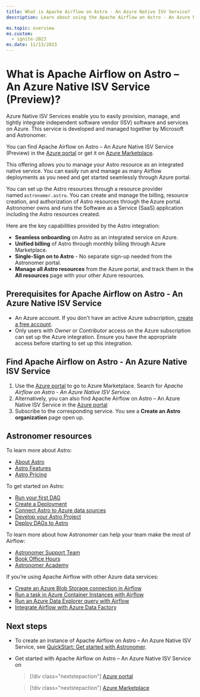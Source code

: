```yaml
---
title: What is Apache Airflow on Astro - An Azure Native ISV Service?
description: Learn about using the Apache Airflow on Astro - An Azure Native ISV Service in the Azure Marketplace.

ms.topic: overview
ms.custom:
  - ignite-2023
ms.date: 11/13/2023
---
```


# What is Apache Airflow on Astro – An Azure Native ISV Service (Preview)?

Azure Native ISV Services enable you to easily provision, manage, and tightly integrate independent software vendor (ISV) software and services on Azure. This service is developed and managed together by Microsoft and Astronomer.

You can find Apache Airflow on Astro – An Azure Native ISV Service (Preview) in the [Azure portal](https://ms.portal.azure.com/?Azure_Marketplace_Astronomer_assettypeoptions=%7B%22Astronomer%22%3A%7B%22options%22%3A%22%22%7D%7D#browse/Astronomer.Astro%2Forganizations) or get it on [Azure Marketplace](https://azuremarketplace.microsoft.com/en-us/marketplace/apps/astronomer1591719760654.astronomer?tab=Overview).

This offering allows you to manage your Astro resource as an integrated native service. You can easily run and manage as many Airflow deployments as you need and get started seamlessly through Azure portal.

You can set up the Astro resources through a resource provider named `astronomer.astro`. You can create and manage the billing, resource creation, and authorization of Astro resources through the Azure portal. Astronomer owns and runs the Software as a Service (SaaS) application including the Astro resources created.

Here are the key capabilities provided by the Astro integration:

- **Seamless onboarding** on Astro as an integrated service on Azure.
- **Unified billing** of Astro through monthly billing through Azure Marketplace.
- **Single-Sign on to Astro** - No separate sign-up needed from the Astronomer portal.
- **Manage all Astro resources** from the Azure portal, and track them in the **All resources** page with your other Azure resources.

## Prerequisites for Apache Airflow on Astro - An Azure Native ISV Service

- An Azure account. If you don't have an active Azure subscription, [create a free account](https://azure.microsoft.com/free/).
- Only users with  _Owner_ or _Contributor_ access on the Azure subscription can set up the Azure integration. Ensure you have the appropriate access before starting to set up this integration.

## Find Apache Airflow on Astro - An Azure Native ISV Service

1. Use the [Azure portal](https://portal.azure.com) to go to Azure Marketplace. Search for _Apache Airflow on Astro - An Azure Native ISV Service_.
1. Alternatively, you can also find Apache Airflow on Astro – An Azure Native ISV Service in the [Azure portal](https://ms.portal.azure.com/?Azure_Marketplace_Astronomer_assettypeoptions=%7B%22Astronomer%22%3A%7B%22options%22%3A%22%22%7D%7D#browse/Astronomer.Astro%2Forganizations)
1. Subscribe to the corresponding service. You see a **Create an Astro organization** page open up.

## Astronomer resources

To learn more about Astro:

- [About Astro](https://docs.astronomer.io/astro/astro-architecture)
- [Astro Features](https://docs.astronomer.io/astro/features)
- [Astro Pricing](https://www.astronomer.io/pricing/)

To get started on Astro:

- [Run your first DAG](https://docs.astronomer.io/astro/run-first-dag)
- [Create a Deployment](https://docs.astronomer.io/astro/create-deployment)
- [Connect Astro to Azure data sources](https://docs.astronomer.io/astro/connect-azure)
- [Develop your Astro Project](https://docs.astronomer.io/astro/cli/develop-project)
- [Deploy DAGs to Astro](https://docs.astronomer.io/astro/deploy-code)

To learn more about how Astronomer can help your team make the most of Airflow:

- [Astronomer Support Team](https://support.astronomer.io/)
- [Book Office Hours](https://calendly.com/d/yy2-tvp-xtv/astro-data-engineering-office-hours-ade)
- [Astronomer Academy](https://academy.astronomer.io/)

If you’re using Apache Airflow with other Azure data services:

- [Create an Azure Blob Storage connection in Airflow](https://docs.astronomer.io/learn/connections/azure-blob-storage)
- [Run a task in Azure Container Instances with Airflow](https://docs.astronomer.io/learn/airflow-azure-container-instances)
- [Run an Azure Data Explorer query with Airflow](https://docs.astronomer.io/learn/airflow-azure-data-explorer)
- [Integrate Airflow with Azure Data Factory](https://docs.astronomer.io/learn/category/azure-data-factory)

## Next steps

- To create an instance of Apache Airflow on Astro – An Azure Native ISV Service, see [QuickStart: Get started with Astronomer](astronomer-create.md).
- Get started with Apache Airflow on Astro – An Azure Native ISV Service on

    > [!div class="nextstepaction"]
    > [Azure portal](https://ms.portal.azure.com/?Azure_Marketplace_Astronomer_assettypeoptions=%7B%22Astronomer%22%3A%7B%22options%22%3A%22%22%7D%7D#browse/Astronomer.Astro%2Forganizations)

    > [!div class="nextstepaction"]
    > [Azure Marketplace](https://azuremarketplace.microsoft.com/en-us/marketplace/apps/astronomer1591719760654.astronomer?tab=Overview)
